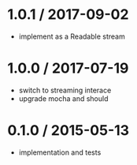 
1.0.1 / 2017-09-02
==================

 * implement as a Readable stream

1.0.0 / 2017-07-19
==================

 * switch to streaming interace
 * upgrade mocha and should

0.1.0 / 2015-05-13
==================

 * implementation and tests
